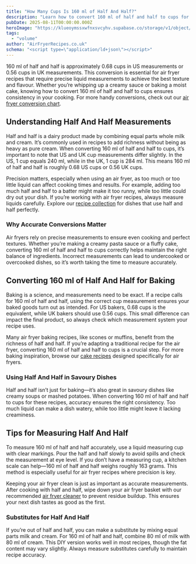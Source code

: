 ```yaml
---
title: "How Many Cups Is 160 ml of Half And Half?"
description: "Learn how to convert 160 ml of half and half to cups for perfect recipes every time. Includes UK and US measurements for baking and cooking."
pubDate: 2025-08-11T00:00:00.000Z
heroImage: "https://klueoymssxwfnxsvcyhv.supabase.co/storage/v1/object/public/md/how-many-cups-is-160-ml-of-half-and-half-49dc253b.webp"
tags:
  - "volume"
author: "AirFryerRecipes.co.uk"
schema: "<script type=\"application/ld+json\"></script>"
---
```


<p>160 ml of half and half is approximately 0.68 cups in US measurements or 0.56 cups in UK measurements. This conversion is essential for air fryer recipes that require precise liquid measurements to achieve the best texture and flavour. Whether you’re whipping up a creamy sauce or baking a moist cake, knowing how to convert 160 ml of half and half to cups ensures consistency in your cooking. For more handy conversions, check out our <a href=https://www.airfryerrecipe.co.uk/air-fryer-conversion-chart>air fryer conversion chart</a>.</p>

<h2>Understanding Half And Half Measurements</h2>  
<p>Half and half is a dairy product made by combining equal parts whole milk and cream. It’s commonly used in recipes to add richness without being as heavy as pure cream. When converting 160 ml of half and half to cups, it’s important to note that US and UK cup measurements differ slightly. In the US, 1 cup equals 240 ml, while in the UK, 1 cup is 284 ml. This means 160 ml of half and half is roughly 0.68 US cups or 0.56 UK cups.</p>  
<p>Precision matters, especially when using an air fryer, as too much or too little liquid can affect cooking times and results. For example, adding too much half and half to a batter might make it too runny, while too little could dry out your dish. If you’re working with air fryer recipes, always measure liquids carefully. Explore our <a href=https://www.airfryerrecipe.co.uk/recipes>recipe collection</a> for dishes that use half and half perfectly.</p>

<h3>Why Accurate Conversions Matter</h3>  
<p>Air fryers rely on precise measurements to ensure even cooking and perfect textures. Whether you’re making a creamy pasta sauce or a fluffy cake, converting 160 ml of half and half to cups correctly helps maintain the right balance of ingredients. Incorrect measurements can lead to undercooked or overcooked dishes, so it’s worth taking the time to measure accurately.</p>

<h2>Converting 160 ml of Half And Half for Baking</h2>  
<p>Baking is a science, and measurements need to be exact. If a recipe calls for 160 ml of half and half, using the correct cup measurement ensures your baked goods turn out as intended. For US bakers, 0.68 cups is the equivalent, while UK bakers should use 0.56 cups. This small difference can impact the final product, so always check which measurement system your recipe uses.</p>  
<p>Many air fryer baking recipes, like scones or muffins, benefit from the richness of half and half. If you’re adapting a traditional recipe for the air fryer, converting 160 ml of half and half to cups is a crucial step. For more baking inspiration, browse our <a href=https://www.airfryerrecipe.co.uk/recipe-category/cakes>cake recipes</a> designed specifically for air fryers.</p>

<h3>Using Half And Half in Savoury Dishes</h3>  
<p>Half and half isn’t just for baking—it’s also great in savoury dishes like creamy soups or mashed potatoes. When converting 160 ml of half and half to cups for these recipes, accuracy ensures the right consistency. Too much liquid can make a dish watery, while too little might leave it lacking creaminess.</p>

<h2>Tips for Measuring Half And Half</h2>  
<p>To measure 160 ml of half and half accurately, use a liquid measuring cup with clear markings. Pour the half and half slowly to avoid spills and check the measurement at eye level. If you don’t have a measuring cup, a kitchen scale can help—160 ml of half and half weighs roughly 163 grams. This method is especially useful for air fryer recipes where precision is key.</p>  
<p>Keeping your air fryer clean is just as important as accurate measurements. After cooking with half and half, wipe down your air fryer basket with our recommended <a href=https://www.airfryerrecipe.co.uk/air-fryer-cleaner>air fryer cleaner</a> to prevent residue buildup. This ensures your next dish tastes as good as the first.</p>

<h3>Substitutes for Half And Half</h3>  
<p>If you’re out of half and half, you can make a substitute by mixing equal parts milk and cream. For 160 ml of half and half, combine 80 ml of milk with 80 ml of cream. This DIY version works well in most recipes, though the fat content may vary slightly. Always measure substitutes carefully to maintain recipe accuracy.</p>